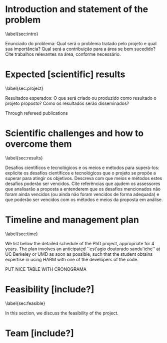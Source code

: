 

# Introduction and statement of the problem
\label{sec:intro}

Enunciado do problema: Qual será o problema tratado pelo projeto e qual sua importância? Qual será a contribuição para a área se bem sucedido? Cite trabalhos relevantes na área, conforme necessário. 
 


# Expected [scientific] results
\label{sec:project}


Resultados esperados: O que será criado ou produzido como resultado o projeto proposto? Como os resultados serão disseminados?

Through refereed publications


# Scientific challenges and how to overcome them
\label{sec:results}

Desafios científicos e tecnológicos e os meios e métodos para superá-los: explicite os desafios científicos e tecnológicos que o projeto se propõe a superar para atingir os objetivos. Descreva com que meios e métodos estes desafios poderão ser vencidos. Cite referências que ajudem os assessores que analisarão a proposta a entenderem que os desafios mencionados não foram ainda vencidos (ou ainda não foram vencidos de forma adequada) e que poderão ser vencidos com os métodos e meios da proposta em análise.





# Timeline and management plan
\label{sec:time}

We list below the detailed schedule of the PhD project, appropriate for 4 years. The plan involves an anticipated ``est\'agio doutorado sandu\'iche'' at UC Berkeley or UMD as soon as possible, such that the student obtains expertise in using HARM with one of the developers of the code.

PUT NICE TABLE WITH CRONOGRAMA



# Feasibility [include?]
\label{sec:feasible}

In this section, we discuss the feasibility of the project.





# Team [include?]

